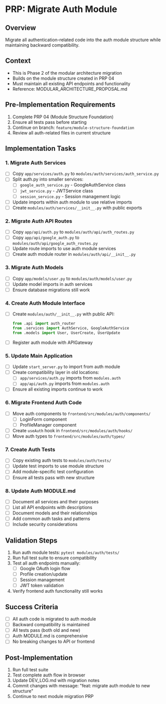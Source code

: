 # PRP: Migrate Auth Module

## Overview
Migrate all authentication-related code into the auth module structure while maintaining backward compatibility.

## Context
- This is Phase 2 of the modular architecture migration
- Builds on the module structure created in PRP 04
- Must maintain all existing API endpoints and functionality
- Reference: MODULAR_ARCHITECTURE_PROPOSAL.md

## Pre-Implementation Requirements
1. Complete PRP 04 (Module Structure Foundation)
2. Ensure all tests pass before starting
3. Continue on branch: `feature/module-structure-foundation`
4. Review all auth-related files in current structure

## Implementation Tasks

### 1. Migrate Auth Services
- [ ] Copy `app/services/auth.py` to `modules/auth/services/auth_service.py`
- [ ] Split auth.py into smaller services:
  - [ ] `google_auth_service.py` - GoogleAuthService class
  - [ ] `jwt_service.py` - JWTService class
  - [ ] `session_service.py` - Session management logic
- [ ] Update imports within auth module to use relative imports
- [ ] Create `modules/auth/services/__init__.py` with public exports

### 2. Migrate Auth API Routes
- [ ] Copy `app/api/auth.py` to `modules/auth/api/auth_routes.py`
- [ ] Copy `app/api/google_auth.py` to `modules/auth/api/google_auth_routes.py`
- [ ] Update route imports to use auth module services
- [ ] Create auth module router in `modules/auth/api/__init__.py`

### 3. Migrate Auth Models
- [ ] Copy `app/models/user.py` to `modules/auth/models/user.py`
- [ ] Update model imports in auth services
- [ ] Ensure database migrations still work

### 4. Create Auth Module Interface
- [ ] Create `modules/auth/__init__.py` with public API:
  ```python
  from .api import auth_router
  from .services import AuthService, GoogleAuthService
  from .models import User, UserCreate, UserUpdate
  ```
- [ ] Register auth module with APIGateway

### 5. Update Main Application
- [ ] Update `start_server.py` to import from auth module
- [ ] Create compatibility layer in old locations:
  - [ ] `app/services/auth.py` imports from `modules.auth`
  - [ ] `app/api/auth.py` imports from `modules.auth`
- [ ] Ensure all existing imports continue to work

### 6. Migrate Frontend Auth Code
- [ ] Move auth components to `frontend/src/modules/auth/components/`
  - [ ] LoginForm component
  - [ ] ProfileManager component
- [ ] Create `useAuth` hook in `frontend/src/modules/auth/hooks/`
- [ ] Move auth types to `frontend/src/modules/auth/types/`

### 7. Create Auth Tests
- [ ] Copy existing auth tests to `modules/auth/tests/`
- [ ] Update test imports to use module structure
- [ ] Add module-specific test configuration
- [ ] Ensure all tests pass with new structure

### 8. Update Auth MODULE.md
- [ ] Document all services and their purposes
- [ ] List all API endpoints with descriptions
- [ ] Document models and their relationships
- [ ] Add common auth tasks and patterns
- [ ] Include security considerations

## Validation Steps
1. Run auth module tests: `pytest modules/auth/tests/`
2. Run full test suite to ensure compatibility
3. Test all auth endpoints manually:
   - [ ] Google OAuth login flow
   - [ ] Profile creation/update
   - [ ] Session management
   - [ ] JWT token validation
4. Verify frontend auth functionality still works

## Success Criteria
- [ ] All auth code is migrated to auth module
- [ ] Backward compatibility is maintained
- [ ] All tests pass (both old and new)
- [ ] Auth MODULE.md is comprehensive
- [ ] No breaking changes to API or frontend

## Post-Implementation
1. Run full test suite
2. Test complete auth flow in browser
3. Update DEV_LOG.md with migration notes
4. Commit changes with message: "feat: migrate auth module to new structure"
5. Continue to next module migration PRP
